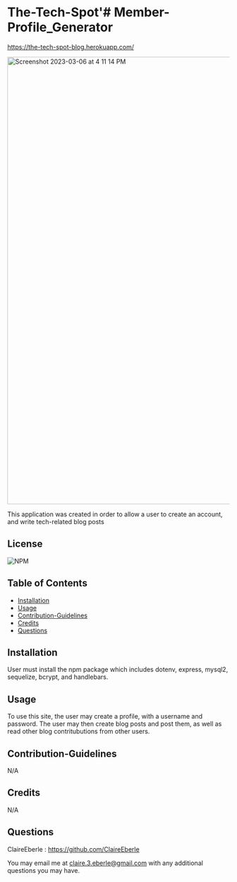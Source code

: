 # The-Tech-Spot'# Member-Profile_Generator
    
https://the-tech-spot-blog.herokuapp.com/

<img width="1012" alt="Screenshot 2023-03-06 at 4 11 14 PM" src="https://user-images.githubusercontent.com/116858582/223285525-d6f4ee2d-4ddc-4888-acc0-c8ddcb41da9d.png">

This application was created in order to allow a user to create an account, and write tech-related blog posts

## License
    
![NPM](https://img.shields.io/npm/l/sequelize)
    
## Table of Contents
   
- [Installation](#installation)
- [Usage](#usage)
- [Contribution-Guidelines](#contribution-guidelines)
- [Credits](#credits)
- [Questions](#questions)

    
## Installation
    
 User must install the npm package which includes dotenv, express, mysql2, sequelize, bcrypt, and handlebars.

    
 ## Usage

To use this site, the user may create a profile, with a username and password. The user may then create blog posts and post them, as well as read other blog contritubutions from other users.  

## Contribution-Guidelines

N/A

 ## Credits
    
N/A

## Questions
ClaireEberle : https://github.com/ClaireEberle

You may email me at claire.3.eberle@gmail.com with any additional questions you may have.
